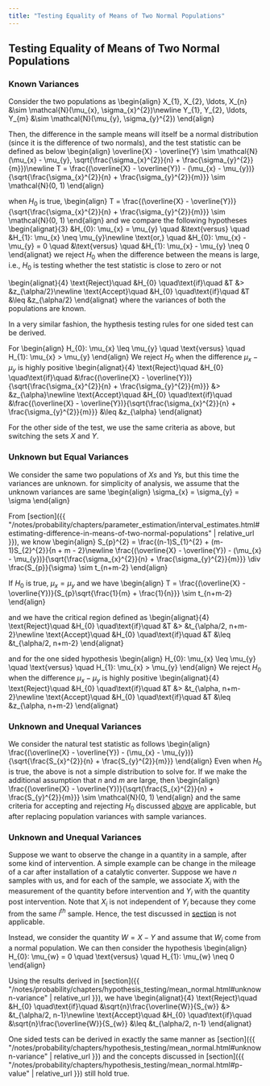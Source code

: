 ```yaml
---
title: "Testing Equality of Means of Two Normal Populations"
---
```


## Testing Equality of Means of Two Normal Populations

### Known Variances

Consider the two populations as
\begin{align}
        X_{1}, X_{2}, \ldots, X_{n} &\sim \mathcal{N}(\mu_{x}, \sigma_{x}^{2})\newline
        Y_{1}, Y_{2}, \ldots, Y_{m} &\sim \mathcal{N}(\mu_{y}, \sigma_{y}^{2})
    \end{align}

Then, the difference in the sample means will itself be a normal distribution (since it is the difference of two normals), and the test statistic can be defined as below
\begin{align}
        \overline{X} - \overline{Y} \sim \mathcal{N}(\mu_{x} - \mu_{y}, \sqrt{\frac{\sigma_{x}^{2}}{n} + \frac{\sigma_{y}^{2}}{m}})\newline
        T = \frac{(\overline{X} - \overline{Y}) - (\mu_{x} - \mu_{y})}{\sqrt{\frac{\sigma_{x}^{2}}{n} + \frac{\sigma_{y}^{2}}{m}}} \sim \mathcal{N}(0, 1)
    \end{align}

when $H_{0}$ is true,
\begin{align}
        T = \frac{(\overline{X} - \overline{Y})}{\sqrt{\frac{\sigma_{x}^{2}}{n} + \frac{\sigma_{y}^{2}}{m}}} \sim \mathcal{N}(0, 1)
    \end{align}
and we compare the following hypotheses
\begin{alignat}{3}
        &H_{0}: \mu_{x} = \mu_{y} \quad &\text{versus} \quad &H_{1}: \mu_{x} \neq \mu_{y}\newline
        \text{or,} \quad &H_{0}: \mu_{x} - \mu_{y} = 0 \quad &\text{versus} \quad &H_{1}: \mu_{x} - \mu_{y} \neq 0
    \end{alignat}
we reject $H_{0}$ when the difference between the means is large, i.e., $H_{0}$ is testing whether the test statistic is close to zero or not

\begin{alignat}{4}
        \text{Reject}\quad &H_{0} \quad\text{if}\quad &T &> &z_{\alpha/2}\newline
        \text{Accept}\quad &H_{0} \quad\text{if}\quad &T &\leq &z_{\alpha/2}
    \end{alignat}
where the variances of both the populations are known.


In a very similar fashion, the hypthesis testing rules for one sided test can be derived.

For
\begin{align}
        H_{0}: \mu_{x} \leq \mu_{y} \quad \text{versus} \quad H_{1}: \mu_{x} > \mu_{y}
    \end{align}
We reject $H_{0}$ when the difference $\mu_{x} - \mu_{y}$ is highly positive
\begin{alignat}{4}
        \text{Reject}\quad &H_{0} \quad\text{if}\quad &\frac{(\overline{X} - \overline{Y})}{\sqrt{\frac{\sigma_{x}^{2}}{n} + \frac{\sigma_{y}^{2}}{m}}} &> &z_{\alpha}\newline
        \text{Accept}\quad &H_{0} \quad\text{if}\quad &\frac{(\overline{X} - \overline{Y})}{\sqrt{\frac{\sigma_{x}^{2}}{n} + \frac{\sigma_{y}^{2}}{m}}} &\leq &z_{\alpha}
    \end{alignat}

For the other side of the test, we use the same criteria as above, but switching the sets $X$ and $Y$.

### Unknown but Equal Variances

We consider the same two populations of $Xs$ and $Ys$, but this time the variances are unknown. for simplicity of analysis, we assume that the unknown variances are same
\begin{align}
        \sigma_{x} = \sigma_{y} = \sigma
    \end{align}

From [section]({{ "/notes/probability/chapters/parameter_estimation/interval_estimates.html#estimating-difference-in-means-of-two-normal-populations" | relative_url }}), we know
\begin{align}
        S_{p}^{2} = \frac{(n-1)S_{1}^{2} + (m-1)S_{2}^{2}}{n + m - 2}\newline
        \frac{(\overline{X} - \overline{Y}) - (\mu_{x} - \mu_{y})}{\sqrt{\frac{\sigma_{x}^{2}}{n} + \frac{\sigma_{y}^{2}}{m}}} \div \frac{S_{p}}{\sigma} \sim t_{n+m-2}
    \end{align}

If $H_{0}$ is true, $\mu_{x} = \mu_{y}$ and we have
\begin{align}
        T = \frac{(\overline{X} - \overline{Y})}{S_{p}\sqrt{\frac{1}{m} + \frac{1}{n}}} \sim t_{n+m-2}
    \end{align}

and we have the critical region defined as
\begin{alignat}{4}
        \text{Reject}\quad &H_{0} \quad\text{if}\quad &T &> &t_{\alpha/2, n+m-2}\newline
        \text{Accept}\quad &H_{0} \quad\text{if}\quad &T &\leq &t_{\alpha/2, n+m-2}
    \end{alignat}

and for the one sided hypothesis
\begin{align}
        H_{0}: \mu_{x} \leq \mu_{y} \quad \text{versus} \quad H_{1}: \mu_{x} > \mu_{y}
    \end{align}
We reject $H_{0}$ when the difference $\mu_{x} - \mu_{y}$ is highly positive
\begin{alignat}{4}
        \text{Reject}\quad &H_{0} \quad\text{if}\quad &T &> &t_{\alpha, n+m-2}\newline
        \text{Accept}\quad &H_{0} \quad\text{if}\quad &T &\leq &z_{\alpha, n+m-2}
    \end{alignat}

### Unknown and Unequal Variances

We consider the natural test statistic as follows
\begin{align}
        \frac{(\overline{X} - \overline{Y}) - (\mu_{x} - \mu_{y})}{\sqrt{\frac{S_{x}^{2}}{n} + \frac{S_{y}^{2}}{m}}}
    \end{align}
Even when $H_{0}$ is true, the above is not a simple distribution to solve for. If we make the additional assumption that $n$ and $m$ are large, then
\begin{align}
        \frac{(\overline{X} - \overline{Y})}{\sqrt{\frac{S_{x}^{2}}{n} + \frac{S_{y}^{2}}{m}}} \sim \mathcal{N}(0, 1)
    \end{align}
and the same criteria for accepting and rejecting $H_{0}$ discussed [above](#known-variances) are applicable, but after replacing population variances with sample variances.


### Unknown and Unequal Variances

Suppose we want to observe the change in a quantity in a sample, after some kind of intervention. A simple example can be change in the mileage of a car after installation of a catalytic converter. Suppose we have $n$ samples with us, and for each of the sample, we associate $X_{i}$ with the measurement of the quantity before intervention and $Y_{i}$ with the quantity post intervention. Note that $X_{i}$ is not independent of $Y_{i}$ because they come from the same $i^{th}$ sample. Hence, the test discussed in [section](#known-variances) is not applicable.


Instead, we consider the quantity $W = X - Y$ and assume that $W_{i}$ come from a normal population. We can then consider the hypothesis
\begin{align}
        H_{0}: \mu_{w} = 0 \quad \text{versus} \quad H_{1}: \mu_{w} \neq 0
    \end{align}

Using the results derived in [section]({{ "/notes/probability/chapters/hypothesis_testing/mean_normal.html#unknown-variance" | relative_url }}), we have
\begin{alignat}{4}
        \text{Reject}\quad &H_{0} \quad\text{if}\quad &\sqrt{n}\frac{\overline{W}}{S_{w}} &> &t_{\alpha/2, n-1}\newline
        \text{Accept}\quad &H_{0} \quad\text{if}\quad &\sqrt{n}\frac{\overline{W}}{S_{w}} &\leq &t_{\alpha/2, n-1}
    \end{alignat}

One sided tests can be derived in exactly the same manner as [section]({{ "/notes/probability/chapters/hypothesis_testing/mean_normal.html#unknown-variance" | relative_url }}) and the concepts discussed in [section]({{ "/notes/probability/chapters/hypothesis_testing/mean_normal.html#p-value" | relative_url }}) still hold true.
